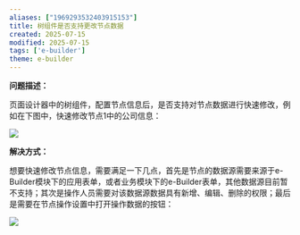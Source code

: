```yaml
---
aliases: ["1969293532403915153"]
title: 树组件是否支持更改节点数据
created: 2025-07-15
modified: 2025-07-15
tags: ['e-builder']
theme: e-builder
---
```


**问题描述：**

页面设计器中的树组件，配置节点信息后，是否支持对节点数据进行快速修改，例如在下图中，快速修改节点1中的公司信息：

![](fc4a2f4d343bb2d63adcf4460a73fcfe.jpg)

**解决方式：**

想要快速修改节点信息，需要满足一下几点，首先是节点的数据源需要来源于e-Builder模块下的应用表单，或者业务模块下的e-Builder表单，其他数据源目前暂不支持；其次是操作人员需要对该数据源数据具有新增、编辑、删除的权限；最后是需要在节点操作设置中打开操作数据的按钮：

![](18fb6b96c200804d48b82ad4bba98342.jpg)